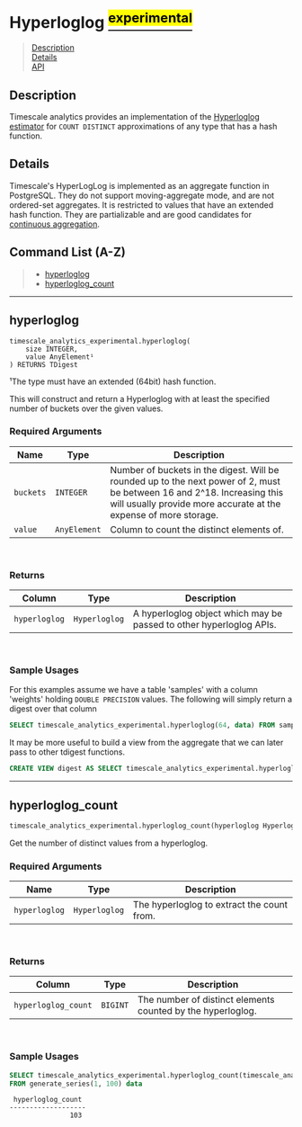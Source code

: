# Hyperloglog [<sup><mark>experimental</mark></sup>](/extension/docs/README.md#tag-notes)

> [Description](#hyperloglog-description)<br>
> [Details](#hyperloglog-details)<br>
> [API](#hyperloglog-api)

## Description [](hyperloglog-description)

Timescale analytics provides an implementation of the [Hyperloglog estimator](https://en.wikipedia.org/wiki/HyperLogLog) for `COUNT DISTINCT` approximations of any type that has a hash function.

## Details [](hyperloglog-details)

Timescale's HyperLogLog is implemented as an aggregate function in PostgreSQL.  They do not support moving-aggregate mode, and are not ordered-set aggregates.  It is restricted to values that have an extended hash function.  They are partializable and are good candidates for [continuous aggregation](https://docs.timescale.com/latest/using-timescaledb/continuous-aggregates).


## Command List (A-Z) [](hyperloglog-api)
> - [hyperloglog](#hyperloglog)
> - [hyperloglog_count](#hyperloglog_count)

---
## **hyperloglog** [](hyperloglog)
```SQL,ignore
timescale_analytics_experimental.hyperloglog(
    size INTEGER,
    value AnyElement¹
) RETURNS TDigest
```
¹The type must have an extended (64bit) hash function.

This will construct and return a Hyperloglog with at least the specified number of buckets over the given values.

### Required Arguments [](hyperloglog-required-arguments)
|Name| Type |Description|
|---|---|---|
| `buckets` | `INTEGER` | Number of buckets in the digest. Will be rounded up to the next power of 2, must be between 16 and 2^18. Increasing this will usually provide more accurate at the expense of more storage. |
| `value` | `AnyElement` |  Column to count the distinct elements of. |
<br>

### Returns

|Column|Type|Description|
|---|---|---|
| `hyperloglog` | `Hyperloglog` | A hyperloglog object which may be passed to other hyperloglog APIs. |
<br>

### Sample Usages [](hyperloglog-examples)
For this examples assume we have a table 'samples' with a column 'weights' holding `DOUBLE PRECISION` values.  The following will simply return a digest over that column

```SQL ,ignore
SELECT timescale_analytics_experimental.hyperloglog(64, data) FROM samples;
```

It may be more useful to build a view from the aggregate that we can later pass to other tdigest functions.

```SQL ,ignore
CREATE VIEW digest AS SELECT timescale_analytics_experimental.hyperloglog(64, data) FROM samples;
```

---

## **hyperloglog_count** [](hyperloglog_count)

```SQL ,ignore
timescale_analytics_experimental.hyperloglog_count(hyperloglog Hyperloglog) RETURNS BIGINT
```

Get the number of distinct values from a hyperloglog.

### Required Arguments [](hyperloglog_count-required-arguments)
|Name|Type|Description|
|---|---|---|
| `hyperloglog` | `Hyperloglog` | The hyperloglog to extract the count from. |
<br>

### Returns

|Column|Type|Description|
|---|---|---|
| `hyperloglog_count` | `BIGINT` | The number of distinct elements counted by the hyperloglog. |
<br>

### Sample Usages [](hyperloglog_count-examples)

```SQL
SELECT timescale_analytics_experimental.hyperloglog_count(timescale_analytics_experimental.hyperloglog(64, data))
FROM generate_series(1, 100) data
```
```output
 hyperloglog_count
-------------------
               103
```